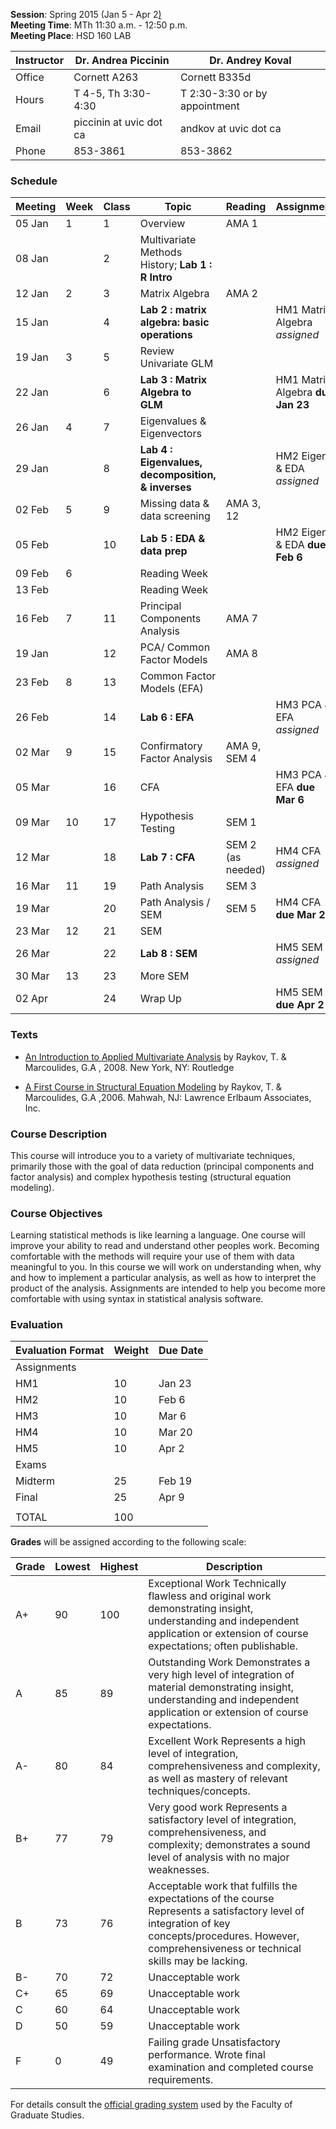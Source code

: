 
**Session**:  	Spring 2015 (Jan 5 - Apr 2[)](https://github.com/andkov/psy533/edit/gh-pages/index.md)  
**Meeting Time**:		MTh 11:30 a.m. - 12:50 p.m.   
**Meeting Place**:		HSD 160 LAB  

Instructor | Dr. Andrea Piccinin | Dr. Andrey Koval
--- | --- | ---
Office       | Cornett A263 | Cornett B335d
Hours | T 4-5, Th 3:30-4:30	  | T 2:30-3:30 or by appointment 
Email | piccinin at uvic dot ca | andkov at uvic dot ca
Phone | 853-3861 | 853-3862

### Schedule

Meeting|Week|Class | Topic   | Reading | Assignment |
-------|----|------|---------|---------|------------|      
05 Jan |1   |1 |Overview |AMA 1|  |     
08 Jan |    |2 |Multivariate Methods History;  **Lab 1 : R Intro** |  |  |  
12 Jan |2   |3 |Matrix Algebra  |AMA 2|  |      
15 Jan |   	|4 |**Lab 2 : matrix algebra: basic operations**  |  |HM1 Matrix Algebra *assigned*|  
19 Jan |3	  |5 |Review Univariate GLM                       | |  |  
22 Jan |	  |6 |**Lab 3 : Matrix Algebra to GLM**  |  |HM1 Matrix Algebra **due Jan 23**|  
26 Jan |4	  |7 |Eigenvalues & Eigenvectors                    |  |  |   	
29 Jan |	  |8 |**Lab 4 : Eigenvalues, decomposition, & inverses**  |  |HM2 Eigen & EDA *assigned* |
02 Feb |5	  |9 |Missing data & data screening    |AMA 3, 12|  |  	
05 Feb |	  |10|**Lab 5 : EDA & data prep** |  |HM2 Eigen & EDA **due Feb 6** |
09 Feb |6	  |  |Reading Week	|  | |  	
13 Feb | 	  |  |Reading Week  |  | |  				
16 Feb |7	  |11|Principal Components Analysis                                       | AMA 7|  |  
19 Jan |	  |12|PCA/ Common Factor Models | AMA 8 ||  
23 Feb |8	  |13|Common Factor Models (EFA)                            | |  |  	
26 Feb |	  |14|**Lab 6 : EFA**  |  |HM3 PCA & EFA *assigned* |  
02 Mar |9	  |15|Confirmatory Factor Analysis  | AMA 9, SEM 4 |  |  	
05 Mar |	  |16|CFA  |  |HM3 PCA & EFA **due Mar 6** |  
09 Mar |10  |17|Hypothesis Testing                |SEM 1|  |  	
12 Mar |	  |18|**Lab 7 : CFA**  |  SEM 2 (as needed)|HM4 CFA *assigned* |  
16 Mar |11  |19|Path Analysis                                        | SEM 3|  |  	
19 Mar |	  |20|Path Analysis / SEM  | SEM 5 |HM4 CFA  **due Mar 20**|  
23 Mar |12  |21|SEM                                        | |  |  	
26 Mar |	  |22|**Lab 8 : SEM**  |  |HM5 SEM *assigned*|  
30 Mar |13  |23|More SEM  |  |  |  	
02 Apr |    |24|Wrap Up  |  |HM5 SEM **due Apr 2**  |  




### Texts

- [An Introduction to Applied Multivariate Analysis]() by Raykov, T. & Marcoulides, G.A , 2008. New York, NY: Routledge

- [A First Course in Structural Equation Modeling]() by Raykov, T. & Marcoulides, G.A ,2006. Mahwah, NJ: Lawrence Erlbaum Associates, Inc.


### Course Description

This course will introduce you to a variety of multivariate techniques, primarily those with the goal of data reduction (principal components and factor analysis) and complex hypothesis testing (structural equation modeling). 

### Course Objectives

Learning statistical methods is like learning a language. One course will improve your ability to read and understand other peoples work. Becoming comfortable with the methods will require your use of them with data meaningful to you. In this course we will work on understanding when, why and how to implement a particular analysis, as well as how to interpret the product of the analysis.  Assignments are intended to help you become more comfortable with using syntax in statistical analysis software. 


### Evaluation

Evaluation Format|Weight |Due Date | 
-----------------|-------|---------|
Assignments		| | | 
HM1 |	10 |	Jan  23 |
HM2 |	10 |	Feb 6 |
HM3 |	10 |	Mar 6 |
HM4 |	10 |	Mar 20 |
HM5 |	10 |	Apr 2 |
Exams  | | |        
Midterm  |	25 |	Feb  19 |
Final | 25	| Apr 9 |
 | | |  |  
 TOTAL | 100 | | 

**Grades** will be assigned according to the following scale: 

Grade | Lowest  | Highest | Description
------|--------|---------|------------
A+|90|100|Exceptional Work   Technically flawless and original work demonstrating insight, understanding and independent application or extension of course expectations; often publishable. 
A |85|89 |Outstanding Work   Demonstrates a very high level of integration of material demonstrating insight, understanding and independent application or extension of course expectations. 
A-|80|84 |Excellent Work   Represents a high level of integration, comprehensiveness and complexity, as well as mastery of relevant techniques/concepts.      
B+|77|79 |Very good work   Represents a satisfactory level of integration, comprehensiveness, and complexity; demonstrates a sound level of analysis with no major weaknesses. 
B |73|76 |Acceptable work that fulfills the expectations of the course   Represents a satisfactory level of integration of key concepts/procedures. However, comprehensiveness or technical skills may be lacking. 
B-|70|72 |Unacceptable work
C+|65|69 |Unacceptable work
C |60|64 |Unacceptable work
D |50|59 |Unacceptable work  
F  | 0|49 |Failing grade   Unsatisfactory performance. Wrote final examination and completed course requirements. 

For details consult the [official grading system](http://web.uvic.ca/calendar2012/GRAD/FARe/Grad.html) used by the Faculty of Graduate Studies.


